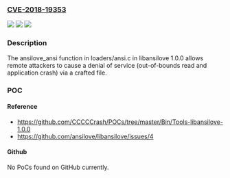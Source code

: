 ### [CVE-2018-19353](https://cve.mitre.org/cgi-bin/cvename.cgi?name=CVE-2018-19353)
![](https://img.shields.io/static/v1?label=Product&message=n%2Fa&color=blue)
![](https://img.shields.io/static/v1?label=Version&message=n%2Fa&color=blue)
![](https://img.shields.io/static/v1?label=Vulnerability&message=n%2Fa&color=brighgreen)

### Description

The ansilove_ansi function in loaders/ansi.c in libansilove 1.0.0 allows remote attackers to cause a denial of service (out-of-bounds read and application crash) via a crafted file.

### POC

#### Reference
- https://github.com/CCCCCrash/POCs/tree/master/Bin/Tools-libansilove-1.0.0
- https://github.com/ansilove/libansilove/issues/4

#### Github
No PoCs found on GitHub currently.

